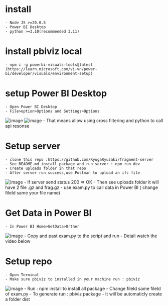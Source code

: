 # install
    - Node JS >=20.0.5
    - Power BI Desktop
    - python >=3.10(recommended 3.11)
# install pbiviz local
    - npm i -g powerbi-visuals-tools@latest
    (https://learn.microsoft.com/vi-vn/power-bi/developer/visuals/environment-setup)
# setup Power BI Desktop
    - Open Power BI Desktop
    - File>option>Options and Settings>Options
![image](https://github.com/RyugaRyuzaki/powerbi_openbim-components/assets/89787521/e6575eca-177a-4fa8-b3ec-728cef8dd1bb)
![image](https://github.com/RyugaRyuzaki/powerbi_openbim-components/assets/89787521/728fff75-39e9-4e32-9888-81c5f30b2183)
    - That means allow using cross filtering and python to call api resonse
# Setup server
    - clone this repo :https://github.com/RyugaRyuzaki/fragment-server
    - See README.md install package and run server : npm run dev
    - Create uploads folder in that repo
    - After server run success,use Postman to upload an ifc file
![image](https://github.com/RyugaRyuzaki/powerbi_openbim-components/assets/89787521/b72338a5-6418-4b74-a2e2-325b22f974f0)
    - If server send status 200 => OK
    - Then see uploads folder it will have 2 file <filename>.gz and <filename>frag.gz
    - use exam.py to call data in Power BI ( change fileId same your file name)
# Get Data in Power BI
    - In Power BI Home>GetData>Orther
![image](https://github.com/RyugaRyuzaki/powerbi_openbim-components/assets/89787521/6f39861a-d5e7-4502-8e9f-8cfc2b1a05b5)
    - Copy and past exam.py to the script and run
    - Detail watch the video below
# Setup repo
    - Open Terminal 
    - Make sure pbiviz to installed in your machine run : pbiviz
![image](https://github.com/RyugaRyuzaki/powerbi_openbim-components/assets/89787521/a318d03a-afcd-4d93-a8cf-f4fcaeba42c5)
    - Run : npm install to install all package
    - Change fileId same fileId of exam.py
    - To generate run : pbiviz package
    - It will be automaticly create a folder dist

    
    


